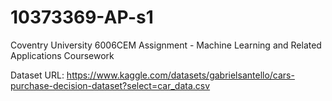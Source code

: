 # 10373369-AP-s1
Coventry University 6006CEM Assignment - Machine Learning and Related Applications Coursework

Dataset URL: https://www.kaggle.com/datasets/gabrielsantello/cars-purchase-decision-dataset?select=car_data.csv
